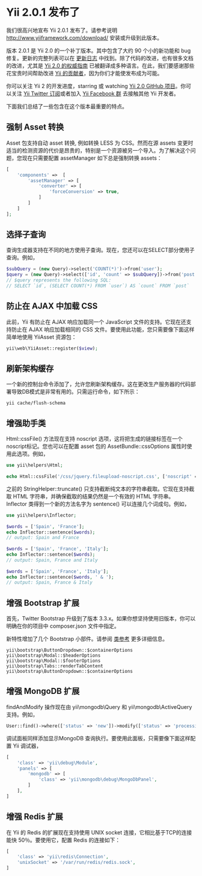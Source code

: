 # Yii 2.0.1 发布了

我们很高兴地宣布 Yii 2.0.1 发布了。请参考说明 http://www.yiiframework.com/download/ 安装或升级到此版本。

版本 2.0.1 是 Yii 2.0 的一个补丁版本。其中包含了大约 90 个小的新功能和 bug 修复。更新的完整列表可以在 [更新日志](https://github.com/yiisoft/yii2/blob/2.0.1/framework/CHANGELOG.md) 中找到。除了代码的改进，也有很多文档的改进，尤其是 [Yii 2.0 的权威指南](http://www.yiiframework.com/doc-2.0/guide-index.html) 已被翻译成多种语言。在此，我们要感谢那些花宝贵时间帮助改进 [Yii 的贡献者](https://github.com/yiisoft/yii2/graphs/contributors)，因为你们才能使发布成为可能。

你可以关注 Yii 2 的开发进度，starring 或 watching [Yii 2.0 GitHub 项目](https://github.com/yiisoft/yii2)。你可以关注 [Yii Twitter 订阅](https://twitter.com/yiiframework)或者加入 [Yii Facebook 群](https://www.facebook.com/groups/yiitalk/) 去接触其他 Yii 开发者。

下面我们总结了一些包含在这个版本最重要的特点。

## 强制 Asset 转换

Asset 包支持自动 asset 转换, 例如转换 LESS 为  CSS。然而在源 assets 变更时适当的检测资源的代价是昂贵的，特别是一个资源被另一个导入。为了解决这个问题，您现在只需要配置 assetManager 如下总是强制转换 assets：

```php
[
    'components' =>  [
        'assetManager' => [
            'converter' => [
                'forceConversion' => true,
            ]
        ]
    ]
];
```

## 选择子查询

查询生成器支持在不同的地方使用子查询。现在，您还可以在SELECT部分使用子查询。例如，

```php
$subQuery = (new Query)->select('COUNT(*)')->from('user');
$query = (new Query)->select(['id', 'count' => $subQuery])->from('post');
// $query represents the following SQL:
// SELECT `id`, (SELECT COUNT(*) FROM `user`) AS `count` FROM `post`
```

## 防止在 AJAX 中加载 CSS

此前，Yii 有防止在 AJAX 响应加载同一个 JavaScript 文件的支持。它现在还支持防止在 AJAX 响应加载相同的 CSS 文件。要使用此功能，您只需要像下面这样简单地使用 YiiAsset 资源包：

```php
yii\web\YiiAsset::register($view);
```

## 刷新架构缓存

一个新的控制台命令添加了，允许您刷新架构缓存。这在更改生产服务器的代码部署导致DB模式是非常有用的。只需运行命令，如下所示：

```
yii cache/flush-schema
```

## 增强助手类

Html::cssFile() 方法现在支持 noscript 选项，这将把生成的链接标签在一个noscript标记。您也可以在配置 asset 包的 AssetBundle::cssOptions 属性时使用此选项。例如，

```php
use yii\helpers\Html;
 
echo Html::cssFile('/css/jquery.fileupload-noscript.css', ['noscript' => true]);
```

之前的 StringHelper::truncate() 只支持截断纯文本的字符串截取。它现在支持截取 HTML 字符串，并确保截取的结果仍然是一个有效的 HTML 字符串。
Inflector 类得到一个新的方法名字为 sentence() 可以连接几个词成句。例如，

```php
use yii\helpers\Inflector;
 
$words = ['Spain', 'France'];
echo Inflector::sentence($words);
// output: Spain and France
 
$words = ['Spain', 'France', 'Italy'];
echo Inflector::sentence($words);
// output: Spain, France and Italy
 
$words = ['Spain', 'France', 'Italy'];
echo Inflector::sentence($words, ' & ');
// output: Spain, France & Italy
```

## 增强 Bootstrap 扩展

首先，Twitter Bootstrap 升级到了版本 3.3.x。如果你想坚持使用旧版本，你可以明确在你的项目中 composer.json 文件中指定。

新特性增加了几个 Bootstrap 小部件。请参阅 [类参考](http://www.yiiframework.com/doc-2.0/ext-bootstrap-index.html) 更多详细信息。

    yii\bootstrap\ButtonDropdown::$containerOptions
    yii\bootstrap\Modal::$headerOptions
    yii\bootstrap\Modal::$footerOptions
    yii\bootstrap\Tabs::renderTabContent
    yii\bootstrap\ButtonDropdown::$containerOptions

## 增强 MongoDB 扩展

findAndModify 操作现在由 yii\mongodb\Query 和 yii\mongodb\ActiveQuery 支持。例如，

```php
User::find()->where(['status' => 'new'])->modify(['status' => 'processing']);
```

调试面板同样添加显示MongoDB 查询执行。要使用此面板，只需要像下面这样配置 Yii 调试器，

```php
[
    'class' => 'yii\debug\Module',
    'panels' => [
        'mongodb' => [
            'class' => 'yii\mongodb\debug\MongoDbPanel',
        ]
    ],
]
```

## 增强 Redis 扩展

在 Yii 的 Redis 的扩展现在支持使用 UNIX socket 连接，它相比基于TCP的连接能快 50％。要使用它，配置 Redis 的连接如下：

```php
[
    'class' => 'yii\redis\Connection',
    'unixSocket' => '/var/run/redis/redis.sock',
]
```